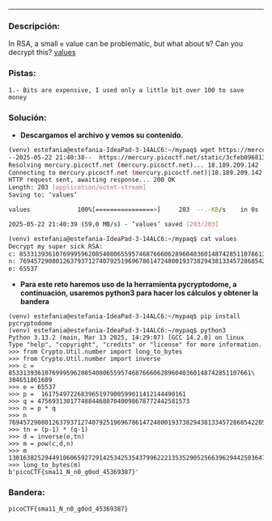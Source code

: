 ***
### Descripción:
In RSA, a small `e` value can be problematic, but what about `N`? Can you decrypt this? [values](https://mercury.picoctf.net/static/3cfeb09681369c26e3f19d886bc1e5d9/values)

### Pistas: 
```
1.- Bits are expensive, I used only a little bit over 100 to save money
```

### Solución:
- **Descargamos el archivo y vemos su contenido.**
```bash
(venv) estefania@estefania-IdeaPad-3-14ALC6:~/mypaq$ wget https://mercury.picoctf.net/static/3cfeb09681369c26e3f19d886bc1e5d9/values 
--2025-05-22 21:40:38--  https://mercury.picoctf.net/static/3cfeb09681369c26e3f19d886bc1e5d9/values
Resolving mercury.picoctf.net (mercury.picoctf.net)... 18.189.209.142
Connecting to mercury.picoctf.net (mercury.picoctf.net)|18.189.209.142|:443... connected.
HTTP request sent, awaiting response... 200 OK
Length: 203 [application/octet-stream]
Saving to: ‘values’

values             100%[================>]     203  --.-KB/s    in 0s      

2025-05-22 21:40:39 (59,0 MB/s) - ‘values’ saved [203/203]

(venv) estefania@estefania-IdeaPad-3-14ALC6:~/mypaq$ cat values
Decrypt my super sick RSA:
c: 8533139361076999596208540806559574687666062896040360148742851107661304651861689
n: 769457290801263793712740792519696786147248001937382943813345728685422050738403253
e: 65537
```
- **Para este reto haremos uso de la herramienta pycryptodome, a continuación, usaremos python3 para hacer los cálculos y obtener la bandera**
```
(venv) estefania@estefania-IdeaPad-3-14ALC6:~/mypaq$ pip install pycryptodome​
(venv) estefania@estefania-IdeaPad-3-14ALC6:~/mypaq$ python3
Python 3.13.2 (main, Mar 13 2025, 14:29:07) [GCC 14.2.0] on linux
Type "help", "copyright", "credits" or "license" for more information.
>>> from Crypto.Util.number import long_to_bytes​
>>> from Crypto.Util.number import inverse
>>> c = 8533139361076999596208540806559574687666062896040360148742851107661\
304651861689
>>> e = 65537
>>> p =  1617549722683965197900599011412144490161
>>> q = 475693130177488446807040098678772442581573
>>> n = p * q
>>> n
769457290801263793712740792519696786147248001937382943813345728685422050738403253
>>> tn = (p-1) * (q-1)
>>> d = inverse(e,tn)
>>> m = pow(c,d,n)
>>> m
13016382529449106065927291425342535437996222135352905256639629442503647501498237
>>> long_to_bytes(m)
b'picoCTF{sma11_N_n0_g0od_45369387}'
```

### Bandera:
```
picoCTF{sma11_N_n0_g0od_45369387}
```
